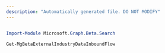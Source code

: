 ```yaml
---
description: "Automatically generated file. DO NOT MODIFY"
---
```


```powershell

Import-Module Microsoft.Graph.Beta.Search

Get-MgBetaExternalIndustryDataInboundFlow

```